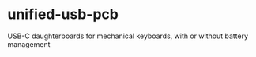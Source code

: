 # unified-usb-pcb
 USB-C daughterboards for mechanical keyboards, with or without battery management
